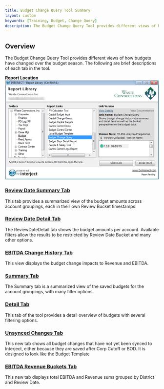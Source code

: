 ```yaml
---
title: Budget Change Query Tool Summary
layout: custom
keywords: [Training, Budget, Change Query]
description: The Budget Change Query Tool provides different views of how budgets have changed over the budget season. The following are brief descriptions of each tab in the tool.
---
```


## Overview

The Budget Change Query Tool provides different views of how budgets have changed over the budget season. The following are brief descriptions of each tab in the tool.

**Report Location**<br>
![](/images/WCNTraining/Budget/BudgetChangeQuery_ReportLibrary.png)

### [ Review Date Summary Tab ](/bApps/InterjectTraining/Budget/BudgetChangeQuery_ReviewDateSummary.html)

This tab provides a summarized view of the budget amounts across account groupings, each in their own Review Bucket timestamps.

### [ Review Date Detail Tab ](/bApps/InterjectTraining/Budget/BudgetChangeQuery_ReviewDateDetail.html)

The ReviewDateDetail tab shows the budget amounts per account. Available filters allow the results to be restricted by Review Date Bucket and many other options.

### [ EBITDA Change History Tab ](/bApps/InterjectTraining/Budget/BudgetChangeQuery_EBITDAChangeHistory.html)

This view displays the budget change impacts to Revenue and EBITDA.

### [ Summary Tab ](/bApps/InterjectTraining/Budget/BudgetChangeQuery_Summary.html)

The Summary tab is a summarized view of the saved budgets for the account groupings, with many filter options.

### [ Detail Tab ](/bApps/InterjectTraining/Budget/BudgetChangeQuery_Detail.html)

This tab of the tool provides a detail overview of budgets with several filtering options.

### [ Unsynced Changes Tab ](/bApps/InterjectTraining/Budget/BudgetChangeQuery_UnsyncedChanges.html)

This new tab shows all budget changes that have not yet been synced to Interject, either because they are saved after Corp Cutoff or BOD. It is designed to look like the Budget Template

### [ EBITDA Revenue Buckets Tab ](/bApps/InterjectTraining/Budget/BudgetChangeQuery_EBITDARevenueBuckets.html)

This new tab displays total EBITDA and Revenue sums grouped by District and Review Date.